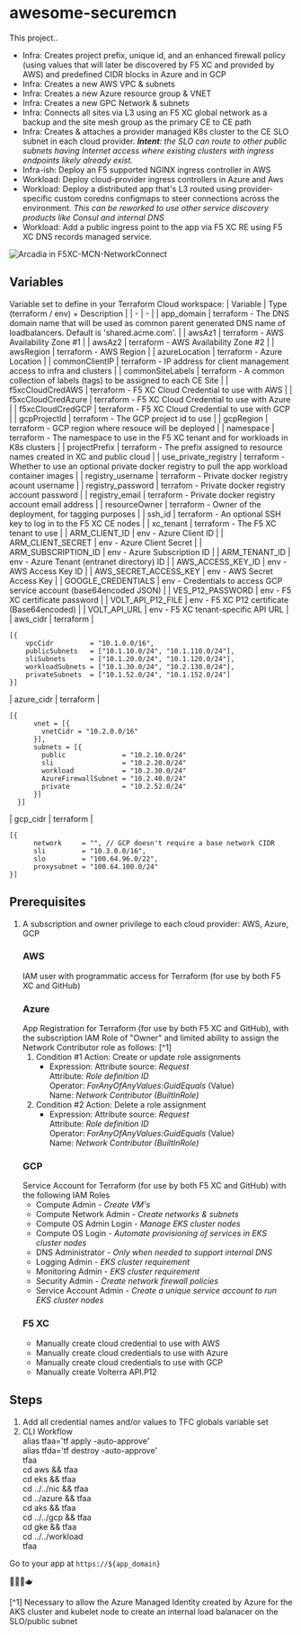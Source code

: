 # awesome-securemcn

This project..
- Infra: Creates project prefix, unique id, and an enhanced firewall policy (using values that will later be discovered by F5 XC and provided by AWS) and predefined CIDR blocks in Azure and in GCP
- Infra: Creates a new AWS VPC & subnets
- Infra: Creates a new Azure resource group & VNET
- Infra: Creates a new GPC Network & subnets
- Infra: Connects all sites via L3 using an F5 XC global network as a backup and the site mesh group as the primary CE to CE path
- Infra: Creates & attaches a provider managed K8s cluster to the CE SLO subnet in each cloud provider. ***Intent**: the SLO can route to other public subnets having Internet access where existing clusters with ingress endpoints likely already exist.*
- Infra-ish: Deploy an F5 supported NGINX ingress controller in AWS
- Workload: Deploy cloud-provider ingress controllers in Azure and Aws
- Workload: Deploy a distributed app that's L3 routed using provider-specific custom coredns configmaps to steer connections across the environment. *This can be reworked to use other service discovery products like Consul and internal DNS*
- Workload: Add a public ingress point to the app via F5 XC RE using F5 XC DNS records managed service.

![Arcadia in F5XC-MCN-NetworkConnect](https://github.com/drpotters/awesome-securemcn/assets/8976466/fc2df73d-d8aa-41ac-abdc-7928513cae9b)

## Variables
Variable set to define in your Terraform Cloud workspace: 
| Variable | Type (terraform / env) + Description | 
| - | - | 
| app_domain | terraform - The DNS domain name that will be used as common parent generated DNS name of loadbalancers. Default is 'shared.acme.com'. | 
| awsAz1 | terraform - AWS Availability Zone #1 | 
| awsAz2 | terraform - AWS Availability Zone #2 | 
| awsRegion | terraform - AWS Region | 
| azureLocation | terraform - Azure Location | 
| commonClientIP | terraform - IP address for client management access to infra and clusters | 
| commonSiteLabels | terraform - A common collection of labels (tags) to be assigned to each CE Site | 
| f5xcCloudCredAWS | terraform - F5 XC Cloud Credential to use with AWS | 
| f5xcCloudCredAzure | terraform - F5 XC Cloud Credential to use with Azure | 
| f5xcCloudCredGCP | terraform - F5 XC Cloud Credential to use with GCP | 
| gcpProjectId | terraform - The GCP project id to use | 
| gcpRegion | terraform - GCP region where resouce will be deployed | 
| namespace | terraform - The namespace to use in the F5 XC tenant and for workloads in K8s clusters | 
| projectPrefix | terraform - The prefix assigned to resource names created in XC and public cloud | 
| use_private_registry | terraform - Whether to use an optional private docker registry to pull the app workload container images | 
| registry_username | terraform - Private docker registry acount username | 
| registry_password | terrafom - Private docker registry account password | 
| registry_email | terraform - Private docker registry account email address | 
| resourceOwner | terraform - Owner of the deployment, for tagging purposes | 
| ssh_id | terraform - An optional SSH key to log in to the F5 XC CE nodes | 
| xc_tenant | terraform - The F5 XC tenant to use | 
| ARM_CLIENT_ID | env - Azure Client ID | 
| ARM_CLIENT_SECRET | env - Azure Client Secret | 
| ARM_SUBSCRIPTION_ID | env - Azure Subscription ID | 
| ARM_TENANT_ID | env - Azure Tenant (entranet directory) ID | 
| AWS_ACCESS_KEY_ID | env - AWS Access Key ID | 
| AWS_SECRET_ACCESS_KEY | env - AWS Secret Access Key | 
| GOOGLE_CREDENTIALS | env - Credentials to access GCP service account (base64encoded JSON) | 
| VES_P12_PASSWORD | env - F5 XC certificate password | 
| VOLT_API_P12_FILE | env - F5 XC P12 certificate (Base64encoded) | 
| VOLT_API_URL | env - F5 XC tenant-specific API URL | 
| aws_cidr | terraform |
```
[{
    vpcCidr         = "10.1.0.0/16",
    publicSubnets   = ["10.1.10.0/24", "10.1.110.0/24"],
    sliSubnets      = ["10.1.20.0/24", "10.1.120.0/24"],
    workloadSubnets = ["10.1.30.0/24", "10.2.130.0/24"],
    privateSubnets  = ["10.1.52.0/24", "10.1.152.0/24"]
}]
```
| azure_cidr | terraform |
```
[{
      vnet = [{
        vnetCidr = "10.2.0.0/16"
      }],
      subnets = [{
        public              = "10.2.10.0/24"
        sli                 = "10.2.20.0/24"
        workload            = "10.2.30.0/24"
        AzureFirewallSubnet = "10.2.40.0/24"
        private             = "10.2.52.0/24"
      }]
  }]
```
| gcp_cidr | terraform |
```
[{
      network     = "", // GCP doesn't require a base network CIDR
      sli         = "10.3.0.0/16",
      slo         = "100.64.96.0/22",
      proxysubnet = "100.64.100.0/24"
}]
```
## Prerequisites
1. A subscription and owner privilege to each cloud provider: AWS, Azure, GCP
   ### AWS
   IAM user with programmatic access for Terraform (for use by both F5 XC and GitHub)
   ### Azure
   App Registration for Terraform (for use by both F5 XC and GitHub), with the subscription IAM Role of "Owner" and limited ability to assign the Network Contributor role as follows: [^1]
     1. Condition #1 Action: Create or update role assignments
        - Expression:
           Attribute source: *Request*  
           Attribute: *Role definition ID*  
           Operator: *ForAnyOfAnyValues:GuidEquals* (Value)  
           Name: *Network Contributor (BuiltInRole)*  
      2. Condition #2 Action: Delete a role assignment
         - Expression:
           Attribute source: *Request*  
           Attribute: *Role definition ID*  
           Operator: *ForAnyOfAnyValues:GuidEquals*  (Value)  
           Name: *Network Contributor (BuiltInRole)*  
   ### GCP
   Service Account for Terraform (for use by both F5 XC and GitHub) with the following IAM Roles
      - Compute Admin - *Create VM's*
      - Compute Network Admin - *Create networks & subnets*
      - Compute OS Admin Login - *Manage EKS cluster nodes*
      - Compute OS Login - *Automate provisioning of services in EKS cluster nodes*
      - DNS Administrator - *Only when needed to support internal DNS*
      - Logging Admin - *EKS cluster requirement*
      - Monitoring Admin - *EKS cluster requirement*
      - Security Admin - *Create network firewall policies*
      - Service Account Admin - *Create a unique service account to run EKS cluster nodes*
   ### F5 XC
   - Manually create cloud credential to use with AWS
   - Manually create cloud credentials to use with Azure
   - Manually create cloud credentials to use with GCP
   - Manually create Volterra API.P12

## Steps
1. Add all credential names and/or values to TFC globals variable set  
2. CLI Workflow  
alias tfaa='tf apply -auto-approve'  
alias tfda='tf destroy -auto-approve'  
tfaa  
cd aws && tfaa  
cd eks && tfaa  
cd ../../nic && tfaa  
cd ../azure && tfaa  
cd aks && tfaa  
cd ../../gcp && tfaa  
cd gke && tfaa  
cd ../../workload  
tfaa  

Go to your app at `https://${app_domain}`

🤙🤟🍺🫖

[^1] Necessary to allow the Azure Managed Identity created by Azure for the AKS cluster and kubelet node to create an internal load balanacer on the SLO/public subnet
